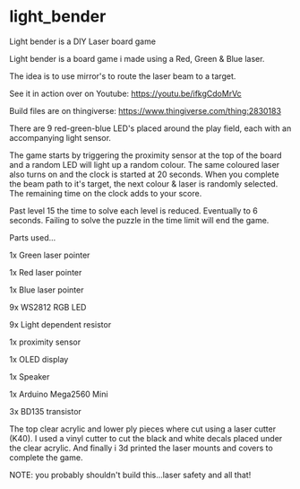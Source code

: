 # light_bender
Light bender is a DIY Laser board game

Light bender is a board game i made using a Red, Green & Blue laser.

The idea is to use mirror's to route the laser beam to a target.

See it in action over on Youtube: https://youtu.be/ifkgCdoMrVc

Build files are on thingiverse: https://www.thingiverse.com/thing:2830183

There are 9 red-green-blue LED's placed around the play field, each with an accompanying light sensor.

The game starts by triggering the proximity sensor at the top of the board and a random LED will light up a random colour.
The same coloured laser also turns on and the clock is started at 20 seconds.
When you complete the beam path to it's target, the next colour & laser is randomly selected. The remaining time on the clock adds to your score.

Past level 15 the time to solve each level is reduced. Eventually to 6 seconds.
Failing to solve the puzzle in the time limit will end the game.

Parts used...

1x Green laser pointer

1x Red laser pointer

1x Blue laser pointer

9x WS2812 RGB LED

9x Light dependent resistor

1x proximity sensor

1x OLED display

1x Speaker

1x Arduino Mega2560 Mini

3x BD135 transistor


The top clear acrylic and lower ply pieces where cut using a laser cutter (K40).
I used a vinyl cutter to cut the black and white decals placed under the clear acrylic.
And finally i 3d printed the laser mounts and covers to complete the game.

NOTE: you probably shouldn't build this...laser safety and all that!
